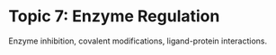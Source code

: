 # Topic 7: Enzyme Regulation

Enzyme inhibition, covalent modifications, ligand-protein interactions.
